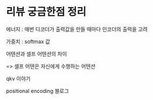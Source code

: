 # 리뷰 궁금한점 정리



에너지 : 매번 디코더가 출력값을 만들 때마다 인코더의 출력을 고려

가중치 : softmax 값



어텐션과 셀프 어텐션의 차이

=> 셀프 어텐은 자신에게 수행하는 어텐션



qkv 이야기

positional encoding 블로그







